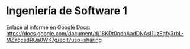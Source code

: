# Ingeniería de Software 1
Enlace al informe en Google Docs:
https://docs.google.com/document/d/18KDt0ndhAadDNAsI1uzEqfy3rbL-MZYqcedRQa0WK7g/edit?usp=sharing
